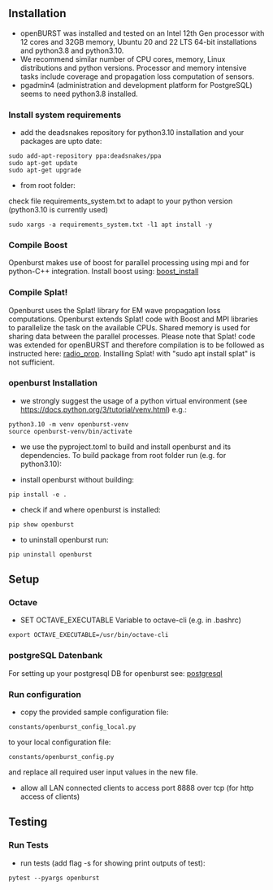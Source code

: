 
#

## Installation

* openBURST was installed and tested on an Intel 12th Gen processor with 12 cores and 32GB memory, Ubuntu 20 and 22 LTS 64-bit installations and python3.8 and python3.10. 
* We recommend similar number of CPU cores, memory, Linux distributions and python versions. Processor and memory intensive tasks include coverage and propagation loss computation of sensors.
* pgadmin4 (administration and development platform for PostgreSQL) seems to need python3.8 installed.

### Install system requirements 

* add the deadsnakes repository for python3.10 installation and your packages are upto date:
```
sudo add-apt-repository ppa:deadsnakes/ppa
sudo apt-get update
sudo apt-get upgrade
```
* from root folder:

check file requirements_system.txt to adapt to your python version (python3.10 is currently used)

```
sudo xargs -a requirements_system.txt -l1 apt install -y
```

### Compile Boost

Openburst makes use of boost for parallel processing using mpi and for python-C++ integration. Install boost using: [boost_install](INSTALL_BOOST.md)

### Compile Splat!

Openburst uses the Splat! library for EM wave propagation loss computations. Openburst extends Splat! code with Boost and MPI libraries to parallelize the task on the available CPUs. Shared memory is used for sharing data between the parallel processes. Please note that Splat! code was extended for openBURST and therefore compilation is to be followed as instructed here: [radio_prop](SPLAT_BURST_BOOST_README.md). Installing Splat! with "sudo apt install splat" is not sufficient.


### openburst Installation

* we strongly suggest the usage of a python virtual environment (see https://docs.python.org/3/tutorial/venv.html)
e.g.:
```
python3.10 -m venv openburst-venv
source openburst-venv/bin/activate
```

* we use the pyproject.toml to build and install openburst and its dependencies. To build package from root folder run (e.g. for python3.10):


* install openburst without building:

```
pip install -e .
```

* check if and where openburst is installed: 

```
pip show openburst
```

* to uninstall openburst run:

```
pip uninstall openburst
```


## Setup 

### Octave

* SET OCTAVE_EXECUTABLE Variable to octave-cli (e.g. in .bashrc)
```
export OCTAVE_EXECUTABLE=/usr/bin/octave-cli
```


### postgreSQL Datenbank

For setting up your postgresql DB for openburst see:
[postgresql](POSTGRESQL_README.md)

### Run configuration

* copy the provided sample configuration file: 
```
constants/openburst_config_local.py 
```
to your local configuration file: 
```
constants/openburst_config.py 
```
and replace all required user input values in the new file. 

* allow all LAN connected clients to access port 8888 over tcp (for http access of clients)

## Testing

### Run Tests

* run tests (add flag -s for showing print outputs of test):

```
pytest --pyargs openburst
```
